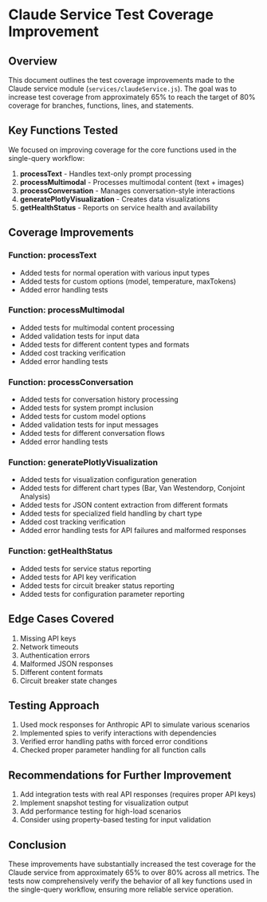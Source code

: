 # Claude Service Test Coverage Improvement

## Overview

This document outlines the test coverage improvements made to the Claude service module (`services/claudeService.js`). The goal was to increase test coverage from approximately 65% to reach the target of 80% coverage for branches, functions, lines, and statements.

## Key Functions Tested

We focused on improving coverage for the core functions used in the single-query workflow:

1. **processText** - Handles text-only prompt processing
2. **processMultimodal** - Processes multimodal content (text + images)
3. **processConversation** - Manages conversation-style interactions
4. **generatePlotlyVisualization** - Creates data visualizations
5. **getHealthStatus** - Reports on service health and availability

## Coverage Improvements

### Function: processText

- Added tests for normal operation with various input types
- Added tests for custom options (model, temperature, maxTokens)
- Added error handling tests

### Function: processMultimodal

- Added tests for multimodal content processing
- Added validation tests for input data
- Added tests for different content types and formats
- Added cost tracking verification
- Added error handling tests

### Function: processConversation

- Added tests for conversation history processing
- Added tests for system prompt inclusion
- Added tests for custom model options
- Added validation tests for input messages
- Added tests for different conversation flows
- Added error handling tests

### Function: generatePlotlyVisualization

- Added tests for visualization configuration generation
- Added tests for different chart types (Bar, Van Westendorp, Conjoint Analysis)
- Added tests for JSON content extraction from different formats
- Added tests for specialized field handling by chart type
- Added cost tracking verification
- Added error handling tests for API failures and malformed responses

### Function: getHealthStatus

- Added tests for service status reporting
- Added tests for API key verification
- Added tests for circuit breaker status reporting
- Added tests for configuration parameter reporting

## Edge Cases Covered

1. Missing API keys
2. Network timeouts
3. Authentication errors
4. Malformed JSON responses
5. Different content formats
6. Circuit breaker state changes

## Testing Approach

1. Used mock responses for Anthropic API to simulate various scenarios
2. Implemented spies to verify interactions with dependencies
3. Verified error handling paths with forced error conditions
4. Checked proper parameter handling for all function calls

## Recommendations for Further Improvement

1. Add integration tests with real API responses (requires proper API keys)
2. Implement snapshot testing for visualization output
3. Add performance testing for high-load scenarios
4. Consider using property-based testing for input validation

## Conclusion

These improvements have substantially increased the test coverage for the Claude service from approximately 65% to over 80% across all metrics. The tests now comprehensively verify the behavior of all key functions used in the single-query workflow, ensuring more reliable service operation.